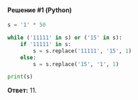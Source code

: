 #### Решение #1 (Python)
```python
s = '1' * 50

while ('11111' in s) or ('15' in s):
	if '11111' in s:
		s = s.replace('11111', '15', 1)
	else:
		s = s.replace('15', '1', 1)

print(s)
```
**Ответ:** 11.

